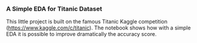 ### A Simple EDA for Titanic Dataset

This little project is built on the famous Titanic Kaggle competition (https://www.kaggle.com/c/titanic). The notebook shows how with a simple EDA it is possible to improve dramatically the accuracy score. 
